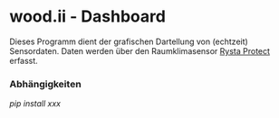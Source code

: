 # wood.ii - Dashboard
Dieses Programm dient der grafischen Dartellung von (echtzeit) Sensordaten. Daten werden über den Raumklimasensor [Rysta Protect](https://www.rysta.de/) erfasst.

### Abhängigkeiten
*pip install xxx*
